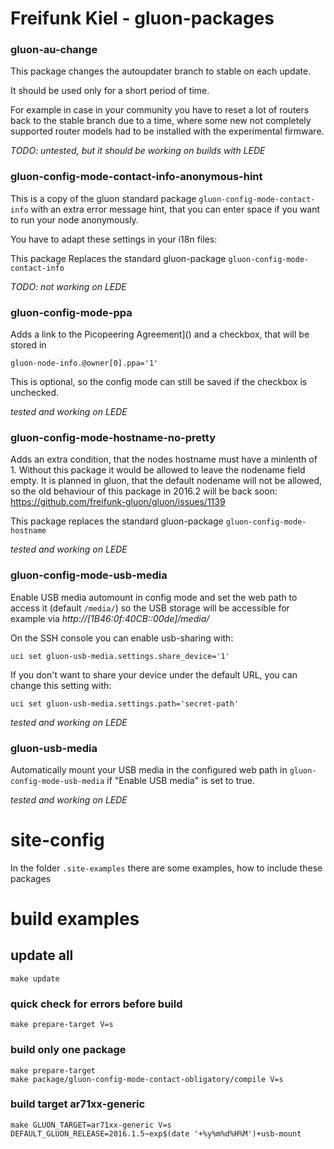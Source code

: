 Freifunk Kiel - gluon-packages
============================

### gluon-au-change

This package changes the autoupdater branch to stable on each update.

It should be used only for a short period of time. 

For example in case in your community you have to reset a lot of routers
back to the stable branch due to a time, where some new not completely supported
router models had to be installed with the experimental firmware.

*TODO: untested, but it should be working on builds with LEDE*

### gluon-config-mode-contact-info-anonymous-hint
This is a copy of the gluon standard package `gluon-config-mode-contact-info` 
with an extra error message hint, that you can enter space if you want to run
your node anonymously.

You have to adapt these settings in your i18n files:

This package Replaces the standard gluon-package `gluon-config-mode-contact-info`

*TODO: not working on LEDE*

### gluon-config-mode-ppa

Adds a link to the Picopeering Agreement]() and a checkbox, that will be stored in

    gluon-node-info.@owner[0].ppa='1'

This is optional, so the config mode can still be saved if the checkbox is unchecked.

*tested and working on LEDE*

### gluon-config-mode-hostname-no-pretty

Adds an extra condition, that the nodes hostname must have a minlenth of 1.
Without this package it would be allowed to leave the nodename field empty.
It is planned in gluon, that the default nodename will not be allowed, so the 
old behaviour of this package in 2016.2 will be back soon: https://github.com/freifunk-gluon/gluon/issues/1139

This package replaces the standard gluon-package `gluon-config-mode-hostname`

*tested and working on LEDE*

### gluon-config-mode-usb-media

Enable USB media automount in config mode and set the web path to access it 
(default `/media/`) so the USB storage will be accessible for example via _http://\[1B46:0f:40CB::00de]/media/_

On the SSH console you can enable usb-sharing with:

    uci set gluon-usb-media.settings.share_device='1'

If you don't want to share your device under the default URL, you can change this setting with:

    uci set gluon-usb-media.settings.path='secret-path'
    
*tested and working on LEDE*
    
### gluon-usb-media

Automatically mount your USB media in the configured web path
in `gluon-config-mode-usb-media` if "Enable USB media" is set to true.

*tested and working on LEDE*

# site-config

In the folder `.site-examples` there are some examples, how to include these packages

# build examples

## update all

    make update

### quick check for errors before build

    make prepare-target V=s

### build only one package

    make prepare-target
    make package/gluon-config-mode-contact-obligatory/compile V=s

### build target ar71xx-generic

    make GLUON_TARGET=ar71xx-generic V=s DEFAULT_GLUON_RELEASE=2016.1.5~exp$(date '+%y%m%d%H%M')+usb-mount          
